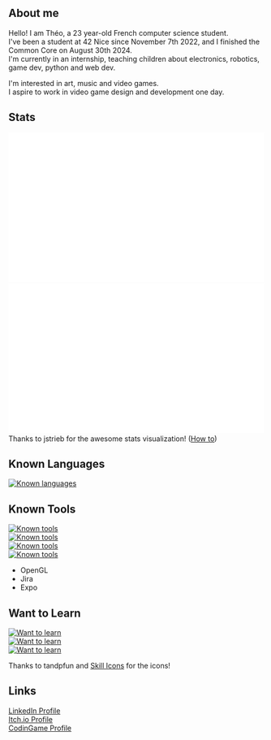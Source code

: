 ## About me

Hello! I am Théo, a 23 year-old French computer science student.  
I've been a student at 42 Nice since November 7th 2022, and I finished the Common Core on August 30th 2024.  
I'm currently in an internship, teaching children about electronics, robotics, game dev, python and web dev.  

I'm interested in art, music and video games.  
I aspire to work in video game design and development one day.  

## Stats

![](https://raw.githubusercontent.com/thepaqui/stats/master/generated/overview.svg#gh-dark-mode-only)
![](https://raw.githubusercontent.com/thepaqui/stats/master/generated/languages.svg#gh-dark-mode-only)  
Thanks to jstrieb for the awesome stats visualization! ([How to](https://github.com/jstrieb/github-stats))

## Known Languages

[![Known languages](https://skillicons.dev/icons?i=c,cpp,python,js,ts,html,css&theme=dark)](https://skillicons.dev)

## Known Tools

[![Known tools](https://skillicons.dev/icons?i=linux,ubuntu,git,github,docker&theme=dark)](https://skillicons.dev)  
[![Known tools](https://skillicons.dev/icons?i=postgres,django,nextjs,bootstrap&theme=dark)](https://skillicons.dev)  
[![Known tools](https://skillicons.dev/icons?i=vim,vscode,androidstudio&theme=dark)](https://skillicons.dev)  
[![Known tools](https://skillicons.dev/icons?i=unity,gamemakerstudio&theme=dark)](https://skillicons.dev)  
- OpenGL
- Jira
- Expo

## Want to Learn

[![Want to learn](https://skillicons.dev/icons?i=unreal,godot,blender&theme=dark)](https://skillicons.dev)  
[![Want to learn](https://skillicons.dev/icons?i=cs,rust,java,lua,ts&theme=dark)](https://skillicons.dev)  
[![Want to learn](https://skillicons.dev/icons?i=neovim&theme=dark)](https://skillicons.dev)  

Thanks to tandpfun and [Skill Icons](https://github.com/tandpfun/skill-icons) for the icons!

## Links

[LinkedIn Profile](https://www.linkedin.com/in/paquier-theo/)  
[Itch.io Profile](https://thepaqui.itch.io/)  
[CodinGame Profile](https://www.codingame.com/profile/2c6b0a3cff5e9ae80c4d7b877623d7765903174)
